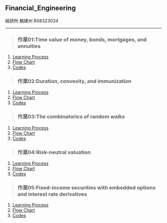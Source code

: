 ## Financial_Engineering  

經研所 賴建州 R08323034  

---
>### 作業01:Time value of money, bonds, mortgages, and annuities
1. [Learning Process](https://github.com/r08323034/Financial_Engineering/blob/master/HW1_(Python)/%E5%AD%B8%E7%BF%92%E6%AD%B7%E7%A8%8B.jpg)
2. [Flow Chart](https://github.com/r08323034/Financial_Engineering/blob/master/HW1_(Python)/%E6%B5%81%E7%A8%8B%E5%9C%96%E8%88%87%E6%96%87%E5%AD%97%E8%AA%AA%E6%98%8E.ipynb)
3. [Codes](https://github.com/r08323034/Financial_Engineering/blob/master/HW1_(Python)/%E7%A8%8B%E5%BC%8F%E7%A2%BC%E8%88%87%E9%81%8B%E4%BD%9C%E7%B5%90%E6%9E%9C.ipynb)

>### 作業02:Duration, convexity, and immunization
1. [Learning Process](https://github.com/r08323034/Financial_Engineering/blob/master/HW2_(Python)/%E5%AD%B8%E7%BF%92%E6%AD%B7%E7%A8%8B.pdf)
2. [Flow Chart](https://github.com/r08323034/Financial_Engineering/blob/master/HW2_(Python)/%E6%B5%81%E7%A8%8B%E5%9C%96.pdf)
3. [Codes](https://github.com/r08323034/Financial_Engineering/blob/master/HW2_(Python)/%E7%A8%8B%E5%BC%8F%E7%A2%BC%E8%88%87%E9%81%8B%E4%BD%9C%E7%B5%90%E6%9E%9C.ipynb)

>### 作業03:The combinatorics of random walks
1. [Learning Process](https://github.com/r08323034/Financial_Engineering/blob/master/HW3_(Python)/%E5%AD%B8%E7%BF%92%E6%AD%B7%E7%A8%8B.pdf)
2. [Flow Chart](https://github.com/r08323034/Financial_Engineering/blob/master/HW3_(Python)/%E6%B5%81%E7%A8%8B%E5%9C%96.pdf)
3. [Codes](https://github.com/r08323034/Financial_Engineering/blob/master/HW3_(Python)/%E7%A8%8B%E5%BC%8F%E7%A2%BC%E8%88%87%E9%81%8B%E4%BD%9C%E7%B5%90%E6%9E%9C.ipynb)

>### 作業04:Risk-neutral valuation
1. [Learning Process](https://github.com/r08323034/Financial_Engineering/blob/master/HW4_(Python)/%E5%AD%B8%E7%BF%92%E6%AD%B7%E7%A8%8B.pdf)
2. [Flow Chart](https://github.com/r08323034/Financial_Engineering/blob/master/HW4_(Python)/%E6%B5%81%E7%A8%8B%E5%9C%96.pdf)
3. [Codes](https://github.com/r08323034/Financial_Engineering/blob/master/HW4_(Python)/%E7%A8%8B%E5%BC%8F%E7%A2%BC%E8%88%87%E9%81%8B%E4%BD%9C%E7%B5%90%E6%9E%9C.ipynb)

>### 作業05:Fixed-income securities with embedded options and interest rate derivatives
1. [Learning Process](https://github.com/r08323034/Financial_Engineering/blob/master/HW5_(Python)/%E5%AD%B8%E7%BF%92%E6%AD%B7%E7%A8%8B.pdf)
2. [Flow Chart](https://github.com/r08323034/Financial_Engineering/blob/master/HW5_(Python)/%E6%B5%81%E7%A8%8B%E5%9C%96.pdf)
3. [Codes](https://github.com/r08323034/Financial_Engineering/blob/master/HW5_(Python)/%E7%A8%8B%E5%BC%8F%E7%A2%BC%E9%81%8B%E4%BD%9C%E7%B5%90%E6%9E%9C.ipynb)
